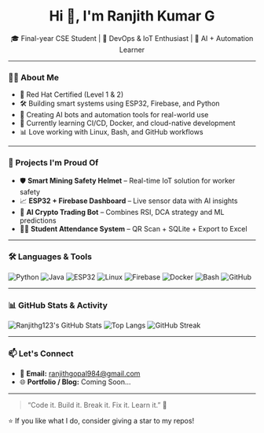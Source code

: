 <!-- README.md for GitHub Profile -->

<h1 align="center">Hi 👋, I'm Ranjith Kumar G</h1>

<p align="center">
  🎓 Final-year CSE Student | 🔧 DevOps & IoT Enthusiast | 🧠 AI + Automation Learner  
</p>

---

### 👨‍💻 About Me

- 🌟 Red Hat Certified (Level 1 & 2)
- 🛠️ Building smart systems using ESP32, Firebase, and Python
- 🤖 Creating AI bots and automation tools for real-world use
- 🌱 Currently learning CI/CD, Docker, and cloud-native development
- 📊 Love working with Linux, Bash, and GitHub workflows

---

### 🚀 Projects I'm Proud Of

- 🛡️ **Smart Mining Safety Helmet** – Real-time IoT solution for worker safety  
- 📈 **ESP32 + Firebase Dashboard** – Live sensor data with AI insights  
- 💸 **AI Crypto Trading Bot** – Combines RSI, DCA strategy and ML predictions  
- 🧑‍🏫 **Student Attendance System** – QR Scan + SQLite + Export to Excel

---

### 🛠️ Languages & Tools

![Python](https://img.shields.io/badge/Python-3776AB?style=flat&logo=python&logoColor=white)
![Java](https://img.shields.io/badge/Java-007396?style=flat&logo=java&logoColor=white)
![ESP32](https://img.shields.io/badge/ESP32-FF5722?style=flat&logo=espressif)
![Linux](https://img.shields.io/badge/Linux-FCC624?style=flat&logo=linux&logoColor=black)
![Firebase](https://img.shields.io/badge/Firebase-ffca28?style=flat&logo=firebase&logoColor=black)
![Docker](https://img.shields.io/badge/Docker-2496ED?style=flat&logo=docker&logoColor=white)
![Bash](https://img.shields.io/badge/Bash-4EAA25?style=flat&logo=gnu-bash&logoColor=white)
![GitHub](https://img.shields.io/badge/GitHub-181717?style=flat&logo=github&logoColor=white)

---

### 📊 GitHub Stats & Activity

![Ranjithg123's GitHub Stats](https://github-readme-stats.vercel.app/api?username=Ranjithg123&show_icons=true&theme=tokyonight)
![Top Langs](https://github-readme-stats.vercel.app/api/top-langs/?username=Ranjithg123&layout=compact&theme=tokyonight)
![GitHub Streak](https://github-readme-streak-stats.herokuapp.com/?user=Ranjithg123&theme=tokyonight)

---

### 📫 Let's Connect

- 📧 **Email:** ranjithgopal984@gmail.com 
- 🌐 **Portfolio / Blog:** Coming Soon...

---

> “Code it. Build it. Break it. Fix it. Learn it.” 🔁

⭐️ If you like what I do, consider giving a star to my repos!

